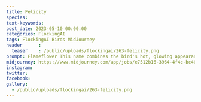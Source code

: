 ```yaml
---
title: Felicity
species: 
text-keywords: 
post_date: 2023-05-10 00:00:00
categories: FlockingAI
tags: FlockingAI Birds MidJourney 
header      :
  teaser    : /public/uploads/flockingai/263-felicity.png
prompt: Flameflower This name combines the bird's hot, glowing appearance with its association with flowers. , on a white background
midjourney: https://www.midjourney.com/app/jobs/e7512b16-3964-4f4c-bc46-ae87b5c31b54
instagram: 
twitter: 
facebook: 
gallery: 
  - /public/uploads/flockingai/263-felicity.png
---
```



